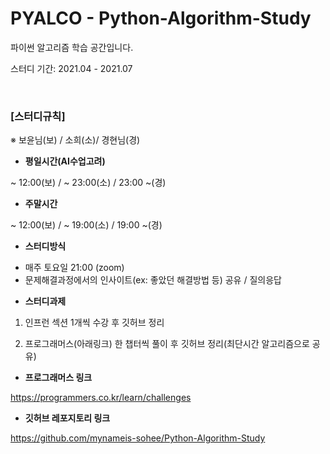 # PYALCO - Python-Algorithm-Study
파이썬 알고리즘 학습 공간입니다.


스터디 기간: 2021.04 - 2021.07


&nbsp;

### [스터디규칙]
※ 보윤님(보) / 소희(소)/ 경현님(경)

* **평일시간(AI수업고려)**

~ 12:00(보) / ~ 23:00(소) / 23:00 ~(경)

* **주말시간**

~ 12:00(보) / ~ 19:00(소) / 19:00 ~(경)

* **스터디방식**

- 매주 토요일 21:00 (zoom)
- 문제해결과정에서의 인사이트(ex: 좋았던 해결방법 등) 공유 / 질의응답

* **스터디과제**

1) 인프런 섹션 1개씩 수강 후 깃허브 정리

2) 프로그래머스(아래링크) 한 챕터씩 풀이 후 깃허브 정리(최단시간 알고리즘으로 공유)

* **프로그래머스 링크**

https://programmers.co.kr/learn/challenges

* **깃허브 레포지토리 링크**

https://github.com/mynameis-sohee/Python-Algorithm-Study
